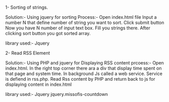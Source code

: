 1- Sorting of strings.

Solution:-
Using jquery for sorting
Process:-
Open index.html file
Input a number N that define number of string you want to sort. Click submit button
Now you have  N number of input text box. Fill you strings there.
After clicking sort button you got sorted array. 

library used:-
Jquery

2- Read RSS Element

Solution:-
Using PHP and jquery for Displaying RSS content
prcoess:-
Open index.html. In the right top corner there ara a div that display time spent on that page and system time.
In background Js called a web service. Service is defiend in rss.php.
Read Rss content by PHP and return back to js for displaying content in index.html

library used:-
Jquery
jquery.missofis-countdown